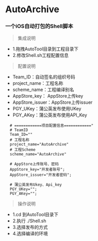 # AutoArchive
### 一个iOS自动打包的Shell脚本
> 集成说明
 - 1.拖拽AutoTool目录到工程目录下
 - 2.修改Shell.sh工程配置信息
 
> 配置说明
  - Team_ID：自动签名的组织号码
  - project_name：工程名称
  - scheme_name：工程编译别名
  - AppStore_key：   AppStore上传key
  - AppStore_issuer：AppStore上传issuer
  - PGY_UKey：蒲公英发布使用UKey
  - PGY_AKey：蒲公英发布使用API_Key
```
  # ============项目配置信息============"
  # TeamID
  Team_ID=""
  # 工程名称
  project_name="AutoArchive"
  # 工程Scheme
  scheme_name="AutoArchive"

  # AppStore上传账号、密码
  AppStore_key="开发者账号";
  AppStore_issuer="开发者密码";

  # 蒲公英发布Ukey、Api_key
  PGY_UKey="";
  PGY_AKey="";
```

> 操作说明
  - 1.cd 到AutoTool目录下
  - 2.执行 ./Shell.sh
  - 3.选择发布的方式
  - 4.选择编译的环境
  
